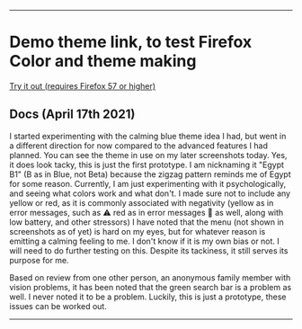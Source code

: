
***

# Demo theme link, to test Firefox Color and theme making

[Try it out (requires Firefox 57 or higher)](https://color.firefox.com/?theme=XQAAAAIYAQAAAAAAAABBKYhm849SCia2CaaEGccwS-xMDPr7eB5Qw8TwNT5k_vk38LXYwAM0twEeKUM0wSOjFVxjbC27wRppseNbhQKcz0ybD3cYwh9L928wjn5vqFhsrLIRxU0pEC7DfLx5kKUyhRvoYG6Mre3Tbyp0ENauiI6sIQOZUq4plyVYEXJmj_aKDcl0nnfJBufRCkKhvKWA_70IHbbRAzafNOJD1S2o3Lbo8BV5DeIgyKPMMcoMyIFIYSeFdPFJjheCf_wgS6AD)

## Docs (April 17th 2021)

I started experimenting with the calming blue theme idea I had, but went in a different direction for now compared to the advanced features I had planned. You can see the theme in use on my later screenshots today. Yes, it does look tacky, this is just the first prototype. I am nicknaming it "Egypt B1" (B as in Blue, not Beta) because the zigzag pattern reminds me of Egypt for some reason. Currently, I am just experimenting with it psychologically, and seeing what colors work and what don't. I made sure not to include any yellow or red, as it is commonly associated with negativity (yellow as in error messages, such as ⚠️ red as in error messages 🛑 as well, along with low battery, and other stressors) I have noted that the menu (not shown in screenshots as of yet) is hard on my eyes, but for whatever reason is emitting a calming feeling to me. I don't know if it is my own bias or not. I will need to do further testing on this. Despite its tackiness, it still serves its purpose for me.

Based on review from one other person, an anonymous family member with vision problems, it has been noted that the green search bar is a problem as well. I never noted it to be a problem. Luckily, this is just a prototype, these issues can be worked out.

***
